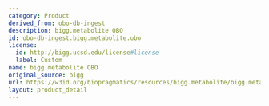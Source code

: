 ```yaml
---
category: Product
derived_from: obo-db-ingest
description: bigg.metabolite OBO
id: obo-db-ingest.bigg.metabolite.obo
license:
  id: http://bigg.ucsd.edu/license#license
  label: Custom
name: bigg.metabolite OBO
original_source: bigg
url: https://w3id.org/biopragmatics/resources/bigg.metabolite/bigg.metabolite.obo
layout: product_detail
---
```

